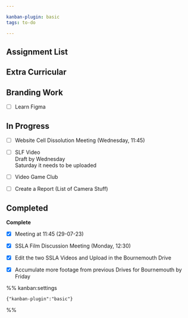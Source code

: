 ```yaml
---

kanban-plugin: basic
tags: to-do

---
```


## Assignment List



## Extra Curricular



## Branding Work

- [ ] Learn Figma


## In Progress

- [ ] Website Cell Dissolution Meeting (Wednesday, 11:45)
- [ ] SLF Video <br>Draft by Wednesday<br>Saturday it needs to be uploaded
- [ ] Video Game Club
- [ ] Create a Report (List of Camera Stuff)


## Completed

**Complete**
- [x] Meeting at 11:45 (29-07-23)
- [x] SSLA Film Discussion Meeting (Monday, 12:30)
- [x] Edit the two SSLA Videos and Upload in the Bournemouth Drive
- [x] Accumulate more footage from previous Drives for Bournemouth by Friday




%% kanban:settings
```
{"kanban-plugin":"basic"}
```
%%